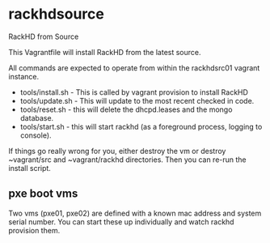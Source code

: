 rackhdsource
============

RackHD from Source

This Vagrantfile will install RackHD from the latest source. 

All commands are expected to operate from within the rackhdsrc01 vagrant instance.

  - tools/install.sh - This is called by vagrant provision to install RackHD
  - tools/update.sh  - This will update to the most recent checked in code.
  - tools/reset.sh - this will delete the dhcpd.leases and the mongo database.
  - tools/start.sh - this will start rackhd (as a foreground process, logging to console).
  
If things go really wrong for you, either destroy the vm or destroy ~vagrant/src and ~vagrant/rackhd directories. Then you can re-run
the install script.

pxe boot vms
------------

Two vms (pxe01, pxe02) are defined with a known mac address and system serial number. You 
can start these up individually and watch rackhd provision them.



